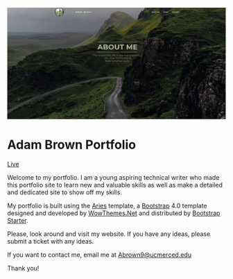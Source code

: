 ![Screenshot](assets/img/screenshot.png)

# Adam Brown Portfolio

[Live](http://adamrbrown.info)

Welcome to my portfolio. I am a young aspiring technical writer who made this portfolio site to learn new and valuable skills as well as make a detailed and dedicated site to show off my skills.

My portfolio is built using the [Aries](https://github.com/wowthemesnet/template-aries-bootstrap-html/archive/master.zip) template, a [Bootstrap](https://getbootstrap.com/) 4.0 template designed and developed by [WowThemes.Net](https://www.wowthemes.net/) and distributed by [Bootstrap Starter](https://bootstrapstarter.com/).

Please, look around and visit my website. If you have any ideas, please submit a ticket with any ideas.

If you want to contact me, email me at Abrown9@ucmerced.edu

Thank you!